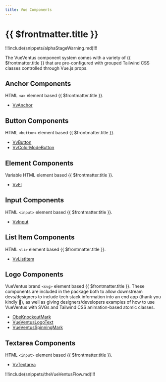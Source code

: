 ```yaml
---
title: Vue Components
---
```


<script setup>
    import DocsAnimatedLogoSection from '../../src/views/compos/DocsAnimatedLogoSection.vue'
    import DocsPackageVersion from '../../src/views/compos/DocsPackageVersion.vue'
    import SvgDiagramVueVentusFlow from '../../src/views/compos/SvgDiagramVueVentusFlow.vue'
</script>




<DocsAnimatedLogoSection/>





# {{ $frontmatter.title }}

!!!include(snippets/alphaStageWarning.md)!!!

The VueVentus component system comes with a variety of {{ $frontmatter.title }} that are pre-configured with grouped Tailwind CSS classes controlled through Vue.js props.







## Anchor Components

HTML `<a>` element based {{ $frontmatter.title }}.

* [VvAnchor](/components/anchors/vv-anchor)







## Button Components

HTML `<button>` element based {{ $frontmatter.title }}.

* [VvButton](/components/buttons/vv-button)
* [VvColorModeButton](/components/buttons/vv-color-mode-button)







## Element Components

Variable HTML element based {{ $frontmatter.title }}.

* [VvEl](/components/elements/vv-el)







## Input Components

HTML `<input>` element based {{ $frontmatter.title }}.

* [VvInput](/components/inputs/vv-input)







## List Item Components

HTML `<li>` element based {{ $frontmatter.title }}.

* [VvListItem](/components/lists/vv-list-item)







## Logo Components

VueVentus brand `<svg>` element based {{ $frontmatter.title }}. These components are included in the package both to allow downstream devs/designers to include tech stack information into an end app (thank you kindly :smiling_face_with_three_hearts:), as well as giving designers/developers examples of how to use VueVentus with SVGs and Tailwind CSS animation-based atomic classes.

* [ObeKnockoutMark](/components/logos/obe-knockout-mark)
* [VueVentusLogoText](/components/logos/vueventus-logo-text)
* [VueVentusSpinningMark](/components/logos/vueventus-spinning-mark)







## Textarea Components

HTML `<input>` element based {{ $frontmatter.title }}.

* [VvTextarea](/components/textareas/vv-textarea)








!!!include(snippets/theVueVentusFlow.md)!!!

<SvgDiagramVueVentusFlow class="w-full"/>












<DocsPackageVersion/>


